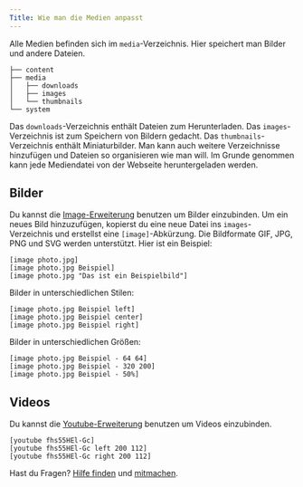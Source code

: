 ```yaml
---
Title: Wie man die Medien anpasst
---
```

Alle Medien befinden sich im `media`-Verzeichnis. Hier speichert man Bilder und andere Dateien.

    ├── content
    ├── media
    │   ├── downloads
    │   ├── images
    │   └── thumbnails
    └── system

Das `downloads`-Verzeichnis enthält Dateien zum Herunterladen. Das `images`-Verzeichnis ist zum Speichern von Bildern gedacht. Das `thumbnails`-Verzeichnis enthält Miniaturbilder. Man kann auch weitere Verzeichnisse hinzufügen und Dateien so organisieren wie man will. Im Grunde genommen kann jede Mediendatei von der Webseite heruntergeladen werden. 

## Bilder

Du kannst die [Image-Erweiterung](https://github.com/datenstrom/yellow-extensions/tree/master/source/image/README-de.md) benutzen um Bilder einzubinden. Um ein neues Bild hinzuzufügen, kopierst du eine neue Datei ins `images`-Verzeichnis und erstellst eine `[image]`-Abkürzung. Die Bildformate GIF, JPG, PNG und SVG werden unterstützt. Hier ist ein Beispiel:


    [image photo.jpg]
    [image photo.jpg Beispiel]
    [image photo.jpg "Das ist ein Beispielbild"]

Bilder in unterschiedlichen Stilen:

    [image photo.jpg Beispiel left]
    [image photo.jpg Beispiel center]
    [image photo.jpg Beispiel right]

Bilder in unterschiedlichen Größen:

    [image photo.jpg Beispiel - 64 64]
    [image photo.jpg Beispiel - 320 200]
    [image photo.jpg Beispiel - 50%]

## Videos

Du kannst die [Youtube-Erweiterung](https://github.com/datenstrom/yellow-extensions/tree/master/source/youtube/README-de.md) benutzen um Videos einzubinden.

    [youtube fhs55HEl-Gc]
    [youtube fhs55HEl-Gc left 200 112]
    [youtube fhs55HEl-Gc right 200 112]

Hast du Fragen? [Hilfe finden](.) und [mitmachen](contributing-guidelines).
